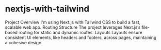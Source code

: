 # nextjs-with-tailwind
Project Overview I'm using Next.js with Tailwind CSS to build a fast, scalable web app.  Routing Structure The project leverages Next.js’s file-based routing for static and dynamic routes.  Layouts Layouts ensure consistent UI elements, like headers and footers, across pages, maintaining a cohesive design.
